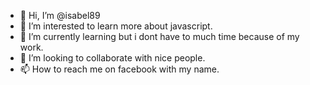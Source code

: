- 👋 Hi, I’m @isabel89
- 👀 I’m interested to learn more about javascript.
- 🌱 I’m currently learning but i dont have to much time because of my work.
- 💞️ I’m looking to collaborate with nice people.
- 📫 How to reach me on facebook with my name. 

<!---
isabel89/isabel89 is a ✨ special ✨ repository because its `README.md` (this file) appears on your GitHub profile.
You can click the Preview link to take a look at your changes.
--->
